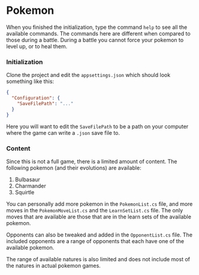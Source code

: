 # Pokemon
When you finished the initialization, type the command `help` to see all the available commands.
The commands here are different when compared to those during a battle. During a battle you cannot force your pokemon to level up, or to heal them.

### Initialization
Clone the project and edit the `appsettings.json` which should look something like this:
```json
{
  "Configuration": {
    "SaveFilePath": "..."
  }
}
```

Here you will want to edit the `SaveFilePath` to be a path on your computer where the game can write a `.json` save file to.

### Content
Since this is not a full game, there is a limited amount of content. The following pokemon (and their evolutions) are available:
1. Bulbasaur
2. Charmander
3. Squirtle

You can personally add more pokemon in the `PokemonList.cs` file, and more moves in the `PokemonMoveList.cs` and the `LearnSetList.cs` file.
The only moves that are available are those that are in the learn sets of the available pokemon.

Opponents can also be tweaked and added in the `OpponentList.cs` file. The included opponents are a range of opponents that each have one of the available pokemon. 

The range of available natures is also limited and does not include most of the natures in actual pokemon games.